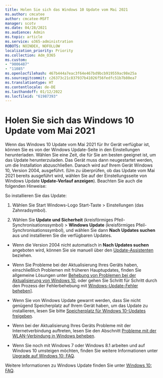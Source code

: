 ```yaml
---
title: Holen Sie sich das Windows 10 Update vom Mai 2021
ms.author: cmcatee
author: cmcatee-MSFT
manager: scotv
ms.date: 04/28/2021
ms.audience: Admin
ms.topic: article
ms.service: o365-administration
ROBOTS: NOINDEX, NOFOLLOW
localization_priority: Priority
ms.collection: Adm_O365
ms.custom:
- "9006487"
- "11085"
ms.openlocfilehash: 467b444a7eac3f64e467bd9bcb919559ac98e25a
ms.sourcegitcommit: c26373c21c837937b41026f56fedfc51b7b80ea7
ms.translationtype: HT
ms.contentlocale: de-DE
ms.lasthandoff: 01/12/2022
ms.locfileid: "61987393"
---
```

# <a name="get-the-windows-10-may-2021-update"></a>Holen Sie sich das Windows 10 Update vom Mai 2021

Wenn das Windows 10 Update vom Mai 2021 für Ihr Gerät verfügbar ist, können Sie es von der Windows Update-Seite in den Einstellungen herunterladen. Wählen Sie eine Zeit, die für Sie am besten geeignet ist, um das Update herunterzuladen. Das Gerät muss dann neugestartet werden, um die Installation abzuschließen. Danach wird auf Ihrem Gerät Windows 10, Version 2004, ausgeführt. (Um zu überprüfen, ob das Update vom Mai 2021 bereits ausgeführt wird, wählen Sie auf der Einstellungsseite von Windows Update **Update-Verlauf anzeigen**). Beachten Sie auch die folgenden Hinweise:  

So installieren Sie das Update:

1. Wählen Sie Start Windows-Logo Start-Taste > Einstellungen (das Zahnradsymbol).

1. Wählen Sie **Update und Sicherheit** (kreisförmiges Pfeil-Synchronisationssymbol) > **Windows Update** (kreisförmiges Pfeil-Synchronisationssymbol), und wählen Sie dann **Nach Updates suchen** aus und installieren Sie die verfügbaren Updates. 

- Wenn die Version 2004 nicht automatisch in **Nach Updates suchen** angeboten wird, können Sie sie manuell über den [Update-Assistenten](https://www.microsoft.com/software-download/windows10) beziehen.

- Wenn Sie Probleme bei der Aktualisierung Ihres Geräts haben, einschließlich Problemen mit früheren Hauptupdates, finden Sie allgemeine Lösungen unter [Behebung von Problemen bei der Aktualisierung von Windows 10](https://support.microsoft.com/windows/troubleshoot-problems-updating-windows-10-188c2b0f-10a7-d72f-65b8-32d177eb136c), oder gehen Sie Schritt für Schritt durch den Prozess der Fehlerbehebung mit [Windows-Update-Fehler beheben](https://support.microsoft.com/sbs/windows/fix-windows-update-errors-18b693b5-7818-5825-8a7e-2a4a37d6d787)].

- Wenn Sie von Windows Update gewarnt werden, dass Sie nicht genügend Speicherplatz auf Ihrem Gerät haben, um das Update zu installieren, lesen Sie bitte [Speicherplatz für Windows 10-Updates freigeben](https://support.microsoft.com/help/4013876).

- Wenn bei der Aktualisierung Ihres Geräts Probleme mit der Internetverbindung auftreten, lesen Sie den Abschnitt [Probleme mit der WLAN-Verbindung in Windows beheben](https://support.microsoft.com/windows/fix-wi-fi-connection-issues-in-windows-9424a1f7-6a3b-65a6-4d78-7f07eee84d2c).

- Wenn Sie noch mit Windows 7 oder Windows 8.1 arbeiten und auf Windows 10 umsteigen möchten, finden Sie weitere Informationen unter [Upgrade auf Windows 10: FAQ](https://support.microsoft.com/windows/upgrade-to-windows-10-faq-cce52341-7943-594e-72ce-e1cf00382445).

Weitere Informationen zu Windows Update finden Sie unter [Windows 10: FAQ](https://support.microsoft.com/windows/windows-update-faq-8a903416-6f45-0718-f5c7-375e92dddeb2).


